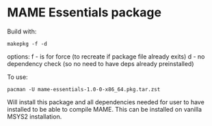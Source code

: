 # MAME Essentials package

Build with:

```
makepkg -f -d
```

options:
f - is for force (to recreate if package file already exits)
d - no dependency check (so no need to have deps already preinstalled)


To use:

```
pacman -U mame-essentials-1.0-0-x86_64.pkg.tar.zst
```

Will install this package and all dependencies needed for user to have installed to be able to compile MAME.
This can be installed on vanilla MSYS2 installation.

